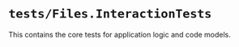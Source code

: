 # `tests/Files.InteractionTests`

This contains the core tests for application logic and code models.
